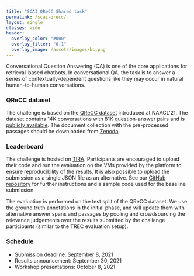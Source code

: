 ```yaml
---
title: "SCAI QReCC Shared task"
permalink: /scai-qrecc/
layout: single
classes: wide
header:
  overlay_color: "#000"
  overlay_filter: "0.1"
  overlay_image: /assets/images/bc.png
---
```


Conversational Question Answering (QA) is one of the core applications for retrieval-based chatbots. In conversational QA, the task is to answer a series of contextually-dependent questions like they may occur in natural human-to-human conversations.


### QReCC dataset

The challenge is based on the <a href="https://arxiv.org/abs/2010.04898">QReCC dataset</a> introduced at NAACL'21. The dataset contains 14K conversations with 81K question-answer pairs and is <a href="https://github.com/apple/ml-qrecc">publicly available</a>. The document collection with the pre-processed passages should be downloaded from <a href="https://doi.org/10.5281/zenodo.4748782">Zenodo</a>.

### Leaderboard

The challenge is hosted on <a href="https://www.tira.io/task/scai-qrecc/dataset/scai-qrecc21-test-dataset-2021-05-15">TIRA</a>. Participants are encouraged to upload their code and run the evaluation on the VMs provided by the platform to ensure reproducibility of the results. It is also possible to upload the submission as a single JSON file as an alternative. See our <a href="https://github.com/scai-conf/SCAI-QReCC-21">GitHub repository</a> for further instructions and a sample code used for the baseline submission.

The evaluation is performed on the test split of the QReCC dataset. We use the ground truth annotations in the initial phase, and will update them with alternative answer spans and passages by pooling and crowdsourcing the relevance judgements over the results submitted by the challenge participants (similar to the TREC evaluation setup).

### Schedule

* Submission deadline: September 8, 2021
* Results announcement: September 30, 2021
* Workshop presentations: October 8, 2021
